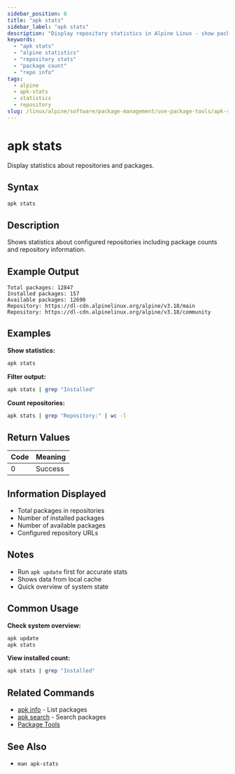 ```yaml
---
sidebar_position: 6
title: "apk stats"
sidebar_label: "apk stats"
description: "Display repository statistics in Alpine Linux - show package counts and repository information with apk stats command."
keywords:
  - "apk stats"
  - "alpine statistics"
  - "repository stats"
  - "package count"
  - "repo info"
tags:
  - alpine
  - apk-stats
  - statistics
  - repository
slug: /linux/alpine/software/package-management/use-package-tools/apk-stats
---
```


# apk stats

Display statistics about repositories and packages.

## Syntax

```bash
apk stats
```

## Description

Shows statistics about configured repositories including package counts and repository information.

## Example Output

```
Total packages: 12847
Installed packages: 157
Available packages: 12690
Repository: https://dl-cdn.alpinelinux.org/alpine/v3.18/main
Repository: https://dl-cdn.alpinelinux.org/alpine/v3.18/community
```

## Examples

**Show statistics:**
```bash
apk stats
```

**Filter output:**
```bash
apk stats | grep "Installed"
```

**Count repositories:**
```bash
apk stats | grep "Repository:" | wc -l
```

## Return Values

| Code | Meaning |
|------|---------|
| 0 | Success |

## Information Displayed

- Total packages in repositories
- Number of installed packages
- Number of available packages
- Configured repository URLs

## Notes

- Run `apk update` first for accurate stats
- Shows data from local cache
- Quick overview of system state

## Common Usage

**Check system overview:**
```bash
apk update
apk stats
```

**View installed count:**
```bash
apk stats | grep "Installed"
```

## Related Commands

- [apk info](../search-packages/apk-info) - List packages
- [apk search](../search-packages/apk-search) - Search packages
- [Package Tools](./)

## See Also

- `man apk-stats`